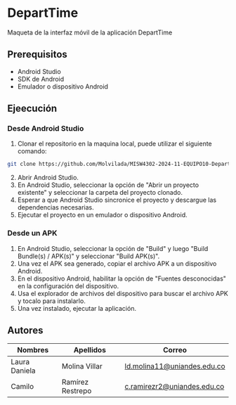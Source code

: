 # DepartTime
Maqueta de la interfaz móvil de la aplicación DepartTime

## Prerequisitos
- Android Studio
- SDK de Android
- Emulador o dispositivo Android

## Ejeecución

### Desde Android Studio
1. Clonar el repositorio en la maquina local, puede utilizar el siguiente comando:
```bash
git clone https://github.com/Molvilada/MISW4302-2024-11-EQUIPO10-DepartTime-Mobile.git
```
2. Abrir Android Studio.
3. En Android Studio, seleccionar la opción de "Abrir un proyecto existente" y seleccionar la carpeta del proyecto clonado.
4. Esperar a que Android Studio sincronice el proyecto y descargue las dependencias necesarias.
5. Ejecutar el proyecto en un emulador o dispositivo Android.

### Desde un APK
1. En Android Studio, seleccionar la opción de "Build" y luego "Build Bundle(s) / APK(s)" y seleccionar "Build APK(s)".
2. Una vez el APK sea generado, copiar el archivo APK a un dispositivo Android.
3. En el dispositivo Android, habilitar la opción de "Fuentes desconocidas" en la configuración del dispositivo.
4. Usa el explorador de archivos del dispositivo para buscar el archivo APK y tocalo para instalarlo.
5. Una vez instalado, ejecutar la aplicación.

## Autores

|**Nombres**|**Apellidos**|**Correo**|
|-----------|-------------|----------|
|Laura Daniela|Molina Villar|ld.molina11@uniandes.edu.co|
|Camilo|Ramírez Restrepo|c.ramirezr2@uniandes.edu.co|